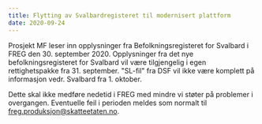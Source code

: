 ```yaml
---
title: Flytting av Svalbardregisteret til modernisert plattform
date: 2020-09-24
---
```



Prosjekt MF leser inn opplysninger fra Befolkningsregisteret for Svalbard i FREG den 30. september 2020. Opplysninger fra det nye befolkningsregisteret for Svalbard vil være tilgjengelig i egen rettighetspakke fra 31. september. "SL-fil" fra DSF vil ikke være komplett på informasjon vedr. Svalbard fra 1. oktober. 

Dette skal ikke medføre nedetid i FREG med mindre vi støter på problemer i overgangen. Eventuelle feil i perioden meldes som normalt til freg.produksjon@skatteetaten.no. 
